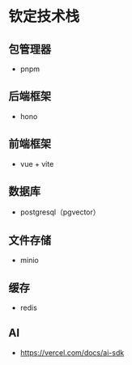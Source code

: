 # 钦定技术栈

## 包管理器
- pnpm

## 后端框架
- hono

## 前端框架
- vue + vite

## 数据库
- postgresql（pgvector）

## 文件存储
- minio

## 缓存
- redis

## AI
- https://vercel.com/docs/ai-sdk